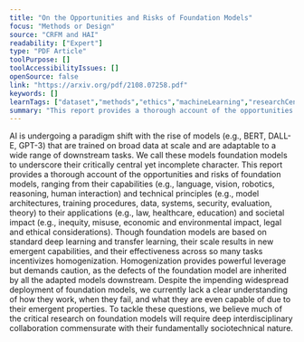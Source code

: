 ```yaml
---
title: "On the Opportunities and Risks of Foundation Models"
focus: "Methods or Design"
source: "CRFM and HAI"
readability: ["Expert"]
type: "PDF Article"
toolPurpose: []
toolAccessibilityIssues: []
openSource: false
link: "https://arxiv.org/pdf/2108.07258.pdf"
keywords: []
learnTags: ["dataset","methods","ethics","machineLearning","researchCentre","trust"]
summary: "This report provides a thorough account of the opportunities and risks of foundation models, ranging from their capabilities and technical principles to their applications and societal impact. "
---
```

AI is undergoing a paradigm shift with the rise of models (e.g., BERT, DALL-E, GPT-3) that are
trained on broad data at scale and are adaptable to a wide range of downstream tasks. We call these
models foundation models to underscore their critically central yet incomplete character. This report
provides a thorough account of the opportunities and risks of foundation models, ranging from their
capabilities (e.g., language, vision, robotics, reasoning, human interaction) and technical principles
(e.g., model architectures, training procedures, data, systems, security, evaluation, theory) to their
applications (e.g., law, healthcare, education) and societal impact (e.g., inequity, misuse, economic
and environmental impact, legal and ethical considerations). Though foundation models are based
on standard deep learning and transfer learning, their scale results in new emergent capabilities,
and their effectiveness across so many tasks incentivizes homogenization. Homogenization provides
powerful leverage but demands caution, as the defects of the foundation model are inherited by all the
adapted models downstream. Despite the impending widespread deployment of foundation models,
we currently lack a clear understanding of how they work, when they fail, and what they are even
capable of due to their emergent properties. To tackle these questions, we believe much of the critical
research on foundation models will require deep interdisciplinary collaboration commensurate with their fundamentally sociotechnical nature.
